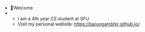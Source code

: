 - 👋Welcome
- - I am a 4th year CS student at SFU
  - Visit my personal website: https://barungambhir.github.io/

<!---
barunGambhir/barunGambhir is a ✨ special ✨ repository because its `README.md` (this file) appears on your GitHub profile.
You can click the Preview link to take a look at your changes.
--->
